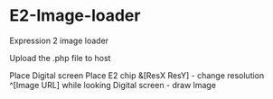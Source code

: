 # E2-Image-loader
Expression 2 image loader

Upload the .php file to host

Place Digital screen
Place E2 chip
&[ResX ResY] - change resolution
^[Image URL] while looking Digital screen - draw lmage
